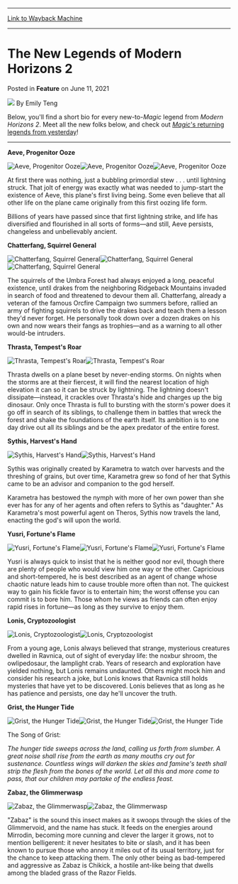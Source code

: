 
---
[Link to Wayback Machine](https://web.archive.org/web/20210611180250/https://magic.wizards.com/en/articles/archive/feature/new-legends-modern-horizons-2-2021-06-11)

[_metadata_:author]:- "Emily Teng"
[_metadata_:description]:- "Modern Horizons 2 plays on Magic's past and adds new legends for the future. Here are the stories of the newest legendary creatures you'll meet."
[_metadata_:generator]:- "Drupal 7 (http://drupal.org)"
[_metadata_:publish_date]:- "2021-06-11"
[_metadata_:title]:- "The New Legends of Modern Horizons 2"
[_metadata_:wayback_capture_timestamp]:- "2021-06-11 18:02:50+00:00"
[_metadata_:wayback_raw_url]:- "https://web.archive.org/web/20210611180250id_/https://magic.wizards.com/en/articles/archive/feature/new-legends-modern-horizons-2-2021-06-11"
[_metadata_:wayback_url]:- "https://magic.wizards.com/en/articles/archive/feature/new-legends-modern-horizons-2-2021-06-11"
---


The New Legends of Modern Horizons 2
====================================



 Posted in **Feature**
 on June 11, 2021 






![](https://media.magic.wizards.com/styles/auth_small/public/images/person/wizards_author.jpg)
By Emily Teng











Below, you'll find a short bio for every new-to-*Magic* legend from *Modern Horizons 2*. Meet all the new folks below, and check out [*Magic*'s returning legends from yesterday](https://magic.wizards.com/en/articles/archive/feature/returning-legends-modern-horizons-2-2021-06-10)!




---

**Aeve, Progenitor Ooze**


![Aeve, Progenitor Ooze](https://media.wizards.com/2021/mh2/en_hEaqmR6umT.png)![Aeve, Progenitor Ooze](https://media.wizards.com/2021/mh2/en_6QxtULb6y0.png)![Aeve, Progenitor Ooze](https://media.wizards.com/2021/mh2/en_7ghmOwp6sP.png)


At first there was nothing, just a bubbling primordial stew . . . until lightning struck. That jolt of energy was exactly what was needed to jump-start the existence of Aeve, this plane's first living being. Some even believe that all other life on the plane came originally from this first oozing life form.


Billions of years have passed since that first lightning strike, and life has diversified and flourished in all sorts of forms—and still, Aeve persists, changeless and unbelievably ancient.


**Chatterfang, Squirrel General**


![Chatterfang, Squirrel General](https://media.wizards.com/2021/mh2/en_iNqau2L9ny.png)![Chatterfang, Squirrel General](https://media.wizards.com/2021/mh2/en_79LleiSfKg.png)![Chatterfang, Squirrel General](https://media.wizards.com/2021/mh2/en_ZAvUnwbZy2.png)


The squirrels of the Umbra Forest had always enjoyed a long, peaceful existence, until drakes from the neighboring Ridgeback Mountains invaded in search of food and threatened to devour them all. Chatterfang, already a veteran of the famous Orcfire Campaign two summers before, rallied an army of fighting squirrels to drive the drakes back and teach them a lesson they'd never forget. He personally took down over a dozen drakes on his own and now wears their fangs as trophies—and as a warning to all other would-be intruders.


**Thrasta, Tempest's Roar**


![Thrasta, Tempest's Roar](https://media.wizards.com/2021/mh2/en_a0hHLiYMu7.png)![Thrasta, Tempest's Roar](https://media.wizards.com/2021/mh2/en_77Fi57eOrA.png)


Thrasta dwells on a plane beset by never-ending storms. On nights when the storms are at their fiercest, it will find the nearest location of high elevation it can so it can be struck by lightning. The lightning doesn't dissipate—instead, it crackles over Thrasta's hide and charges up the big dinosaur. Only once Thrasta is full to bursting with the storm's power does it go off in search of its siblings, to challenge them in battles that wreck the forest and shake the foundations of the earth itself. Its ambition is to one day drive out all its siblings and be the apex predator of the entire forest.


**Sythis, Harvest's Hand**


![Sythis, Harvest's Hand](https://media.wizards.com/2021/mh2/en_Wqhmlo0ZNo.png)![Sythis, Harvest's Hand](https://media.wizards.com/2021/mh2/en_JIol4E5hGT.png)


Sythis was originally created by Karametra to watch over harvests and the threshing of grains, but over time, Karametra grew so fond of her that Sythis came to be an advisor and companion to the god herself.


Karametra has bestowed the nymph with more of her own power than she ever has for any of her agents and often refers to Sythis as "daughter." As Karametra's most powerful agent on Theros, Sythis now travels the land, enacting the god's will upon the world.


**Yusri, Fortune's Flame**


![Yusri, Fortune's Flame](https://media.wizards.com/2021/mh2/en_6slw6Nfvnv.png)![Yusri, Fortune's Flame](https://media.wizards.com/2021/mh2/en_O5BHgDw6Tr.png)![Yusri, Fortune's Flame](https://media.wizards.com/2021/mh2/en_GpLyPbRraL.png)


Yusri is always quick to insist that he is neither good nor evil, though there are plenty of people who would view him one way or the other. Capricious and short-tempered, he is best described as an agent of change whose chaotic nature leads him to cause trouble more often than not. The quickest way to gain his fickle favor is to entertain him; the worst offense you can commit is to bore him. Those whom he views as friends can often enjoy rapid rises in fortune—as long as they survive to enjoy them.


**Lonis, Cryptozoologist**


![Lonis, Cryptozoologist](https://media.wizards.com/2021/mh2/en_Ki9LpL3pgd.png)![Lonis, Cryptozoologist](https://media.wizards.com/2021/mh2/en_DXNl6VEWBP.png)


From a young age, Lonis always believed that strange, mysterious creatures dwelled in Ravnica, out of sight of everyday life: the noxbur shroom, the owlipedosaur, the lamplight crab. Years of research and exploration have yielded nothing, but Lonis remains undaunted. Others might mock him and consider his research a joke, but Lonis knows that Ravnica still holds mysteries that have yet to be discovered. Lonis believes that as long as he has patience and persists, one day he'll uncover the truth.


**Grist, the Hunger Tide**


![Grist, the Hunger Tide](https://media.wizards.com/2021/mh2/en_e1WlMS3Rw8.png)![Grist, the Hunger Tide](https://media.wizards.com/2021/mh2/en_559JfhxLmZ.png)![Grist, the Hunger Tide](https://media.wizards.com/2021/mh2/en_8GsJI5MvXT.png)


The Song of Grist:


*The hunger tide sweeps across the land, calling us forth from slumber. A great noise shall rise from the earth as many mouths cry out for sustenance. Countless wings will darken the skies and famine's teeth shall strip the flesh from the bones of the world. Let all this and more come to pass, that our children may partake of the endless feast.* 


**Zabaz, the Glimmerwasp**


![Zabaz, the Glimmerwasp](https://media.wizards.com/2021/mh2/en_D5KaaqN4gg.png)![Zabaz, the Glimmerwasp](https://media.wizards.com/2021/mh2/en_UVErDcAhok.png)


"Zabaz" is the sound this insect makes as it swoops through the skies of the Glimmervoid, and the name has stuck. It feeds on the energies around Mirrodin, becoming more cunning and clever the larger it grows, not to mention belligerent: it never hesitates to bite or slash, and it has been known to pursue those who annoy it miles out of its usual territory, just for the chance to keep attacking them. The only other being as bad-tempered and aggressive as Zabaz is Chikick, a hostile ant-like being that dwells among the bladed grass of the Razor Fields.







